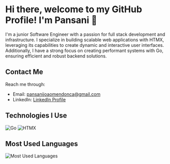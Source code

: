 # Hi there, welcome to my GitHub Profile! I'm Pansani 👋

I'm a junior Software Engineer with a passion for full stack development and infrastructure. I specialize in building scalable web applications with HTMX, leveraging its capabilities to create dynamic and interactive user interfaces. Additionally, I have a strong focus on creating performant systems with Go, ensuring efficient and robust backend solutions.

## Contact Me

Reach me through:
- Email: pansanijoaomendonca@gmail.com
- LinkedIn: [LinkedIn Profile](https://www.linkedin.com/in/pansani)

## Technologies I Use

![Go](https://img.shields.io/badge/-Go-black?style=flat-square&logo=go)
![HTMX](https://img.shields.io/badge/-HTMX-black?style=flat-square&logo=htmx)

## Most Used Languages

![Most Used Languages](https://github-readme-stats.vercel.app/api/top-langs/?username=pansani&layout=compact&theme=react)
